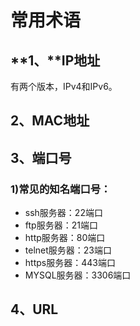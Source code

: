 # **常用术语**



## **1、****IP地址**

有两个版本，IPv4和IPv6。

## 2、**MAC地址**	

## 3、**端口号**

### **1)常见的知名端口号：**

- ssh服务器：22端口
- ftp服务器：21端口
- http服务器：80端口
- telnet服务器：23端口
- https服务器：443端口
- MYSQL服务器：3306端口





## 4、URL